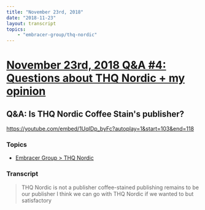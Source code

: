 ```yaml
---
title: "November 23rd, 2018"
date: "2018-11-23"
layout: transcript
topics: 
    - "embracer-group/thq-nordic"
---
```

# [November 23rd, 2018 Q&A #4: Questions about THQ Nordic + my opinion](../2018-11-23.md)
## Q&A: Is THQ Nordic Coffee Stain's publisher?
https://youtube.com/embed/1UqIDp_byFc?autoplay=1&start=103&end=118
### Topics
* [Embracer Group > THQ Nordic](../topics/embracer-group/thq-nordic.md)

### Transcript

> THQ Nordic is not a publisher
> coffee-stained publishing remains to be
> our publisher I think we can go with THQ
> Nordic if we wanted to but satisfactory
